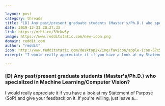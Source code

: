 ```yaml
---

layout: post
category: threads
title: "[D] Any past/present graduate students (Master's/Ph.D.) who specialized in Machine Learning/Computer Vision?"
date: 2019-12-31 20:27:33
link: https://vrhk.co/39rkw5y
image: https://www.redditstatic.com/new-icon.png
domain: reddit.com
author: "reddit"
icon: http://www.redditstatic.com/desktop2x/img/favicon/apple-icon-57x57.png
excerpt: "I would really appreciate it if you have a look at my Statement of Purpose (SoP) and give your feedback on it. If you're willing, just leave a..."

---
```


### [D] Any past/present graduate students (Master's/Ph.D.) who specialized in Machine Learning/Computer Vision?

I would really appreciate it if you have a look at my Statement of Purpose (SoP) and give your feedback on it. If you're willing, just leave a...